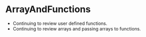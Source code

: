 # ArrayAndFunctions
- Continuing to review user defined functions.
- Continuing to review arrays and passing arrays to functions.
